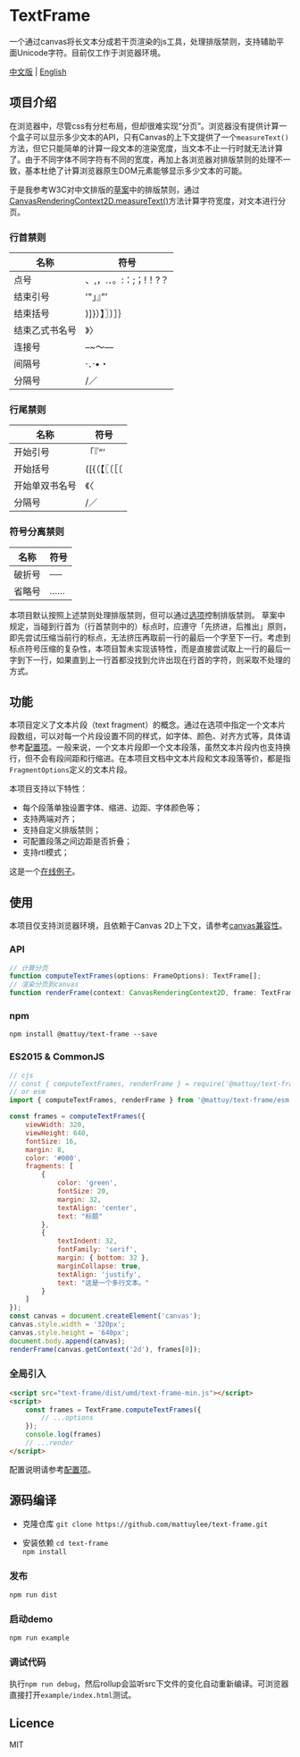 # TextFrame
一个通过canvas将长文本分成若干页渲染的js工具，处理排版禁则，支持辅助平面Unicode字符。目前仅工作于浏览器环境。

[中文版](https://github.com/mattuylee/text-frame) | [English](https://github.com/mattuylee/text-frame/blob/master/docs/en/README-EN.md)

## 项目介绍
在浏览器中，尽管css有分栏布局，但却很难实现“分页”。浏览器没有提供计算一个盒子可以显示多少文本的API，只有Canvas的上下文提供了一个`measureText()`方法，但它只能简单的计算一段文本的渲染宽度，当文本不止一行时就无法计算了。由于不同字体不同字符有不同的宽度，再加上各浏览器对排版禁则的处理不一致，基本杜绝了计算浏览器原生DOM元素能够显示多少文本的可能。

于是我参考W3C对中文排版的[草案](https://www.w3.org/TR/2020/WD-clreq-20201001/#prohibition_rules_for_line_start_end)中的排版禁则，通过[CanvasRenderingContext2D.measureText()](https://developer.mozilla.org/zh-CN/docs/Web/API/CanvasRenderingContext2D/measureText)方法计算字符宽度，对文本进行分页。

### 行首禁则
|  名称 |  符号  |
| ---- | ------ |
| 点号           |   、,，.．。:：;；!！?？  |
| 结束引号        |  '"」』”’              |
| 结束括号        | )]}）】〗〕］｝         |
| 结束乙式书名号   | 》〉                   |
| 连接号         | –~～—                  |
| 间隔号         | ·．‧•・                 |
| 分隔号         | /／                    |

### 行尾禁则
|  名称 |  符号  |
| ---- | ------ |
| 开始引号        |  「『“‘                 |
| 开始括号        |  ([{（【〖〔［〔         |
| 开始单双书名号   | 《〈                    |
| 分隔号         | /／                     |

### 符号分离禁则
|  名称  |  符号  |
| ----  | ------ |
| 破折号 | ──     |
| 省略号 | ……     |

本项目默认按照上述禁则处理排版禁则，但可以通过[选项](https://github.com/mattuylee/text-frame/blob/master/docs/zh/options.md)控制排版禁则。
草案中规定，当碰到行首为（行首禁则中的）标点时，应遵守「先挤进，后推出」原则，即先尝试压缩当前行的标点，无法挤压再取前一行的最后一个字至下一行。考虑到标点符号压缩的复杂性，本项目暂未实现该特性，而是直接尝试取上一行的最后一字到下一行，如果直到上一行首都没找到允许出现在行首的字符，则采取不处理的方式。

## 功能
本项目定义了文本片段（text fragment）的概念。通过在选项中指定一个文本片段数组，可以对每一个片段设置不同的样式，如字体、颜色、对齐方式等，具体请参考[配置项](https://github.com/mattuylee/text-frame/blob/master/docs/zh/options.md)。一般来说，一个文本片段即一个文本段落，虽然文本片段内也支持换行，但不会有段间距和行缩进。在本项目文档中文本片段和文本段落等价，都是指`FragmentOptions`定义的文本片段。

本项目支持以下特性：
* 每个段落单独设置字体、缩进、边距、字体颜色等；
* 支持两端对齐；
* 支持自定义排版禁则；
* 可配置段落之间边距是否折叠；
* 支持rtl模式；

这是一个[在线例子](https://mattuylee.github.io/text-frame/zh/example.html)。

## 使用
本项目仅支持浏览器环境，且依赖于Canvas 2D上下文，请参考[canvas兼容性](https://caniuse.com/?search=canvas)。

### API
```typescript
// 计算分页
function computeTextFrames(options: FrameOptions): TextFrame[];
// 渲染分页到canvas
function renderFrame(context: CanvasRenderingContext2D, frame: TextFrame, clear: boolean): void;
```

### npm
`npm install @mattuy/text-frame --save`
### ES2015 & CommonJS
```javascript
// cjs
// const { computeTextFrames, renderFrame } = require('@mattuy/text-frame');
// or esm
import { computeTextFrames, renderFrame } from '@mattuy/text-frame/esm';

const frames = computeTextFrames({
    viewWidth: 320,
    viewHeight: 640,
    fontSize: 16,
    margin: 8,
    color: '#000',
    fragments: [
        {
            color: 'green',
            fontSize: 20,
            margin: 32,
            textAlign: 'center',
            text: "标题"
        },
        {
            textIndent: 32,
            fontFamily: 'serif',
            margin: { bottom: 32 },
            marginCollapse: true,
            textAlign: 'justify',
            text: "这是一个多行文本。"
        }
    ]
});
const canvas = document.createElement('canvas');
canvas.style.width = '320px';
canvas.style.height = '640px';
document.body.append(canvas);
renderFrame(canvas.getContext('2d'), frames[0]);
```

### 全局引入
```html
<script src="text-frame/dist/umd/text-frame-min.js"></script>
<script>
    const frames = TextFrame.computeTextFrames({
        // ...options
    });
    console.log(frames)
    // ...render
</script>
```

配置说明请参考[配置项](https://github.com/mattuylee/text-frame/blob/master/docs/zh/options.md)。


## 源码编译
* 克隆仓库
`git clone https://github.com/mattuylee/text-frame.git`

* 安装依赖
`cd text-frame`  
`npm install`

### 发布
`npm run dist`

### 启动demo
`npm run example`

### 调试代码
执行`npm run debug`，然后rollup会监听src下文件的变化自动重新编译。可浏览器直接打开`example/index.html`测试。


## Licence
MIT